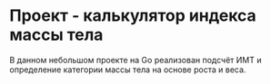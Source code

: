 # Проект - калькулятор индекса массы тела
В данном небольшом проекте на Go реализован подсчёт ИМТ и определение категории массы тела на основе роста и веса.